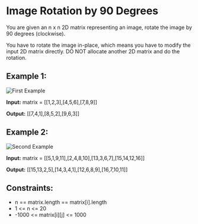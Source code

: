 # Image Rotation by 90 Degrees

You are given an n x n 2D matrix representing an image, rotate the image by 90 degrees (clockwise).

You have to rotate the image in-place, which means you have to modify the input 2D matrix directly. DO NOT allocate another 2D matrix and do the rotation.

## Example 1:
![First Example](https://assets.leetcode.com/uploads/2020/08/28/mat1.jpg)

**Input:** 
matrix = [[1,2,3],[4,5,6],[7,8,9]]

**Output:**
[[7,4,1],[8,5,2],[9,6,3]]

## Example 2:
![Second Example](https://assets.leetcode.com/uploads/2020/08/28/mat2.jpg)

**Input:**
matrix = [[5,1,9,11],[2,4,8,10],[13,3,6,7],[15,14,12,16]]

**Output:**
[[15,13,2,5],[14,3,4,1],[12,6,8,9],[16,7,10,11]]

## Constraints:
- n == matrix.length == matrix[i].length
- 1 <= n <= 20
- -1000 <= matrix[i][j] <= 1000
